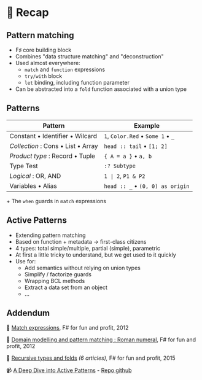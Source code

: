 # 📜 Recap

## Pattern matching

* F♯ core building block
* Combines "data structure matching" and "deconstruction"
* Used almost everywhere:
  * `match` and `function` expressions
  * `try/with` block
  * `let` binding, including function parameter
* Can be abstracted into a `fold` function associated with a union type

## Patterns

| Pattern                            | Example                           |
| ---------------------------------- | --------------------------------- |
| Constant • Identifier • Wilcard    | `1`, `Color.Red` • `Some 1` • `_` |
| _Collection_ : Cons • List • Array | `head :: tail` • `[1; 2]`         |
| _Product type_ : Record • Tuple    | `{ A = a }` • `a, b`              |
| Type Test                          | `:? Subtype`                      |
| _Logical_ : OR, AND                | `1 \| 2`, `P1 & P2`               |
| Variables • Alias                  | `head :: _` • `(0, 0) as origin`  |

\+ The `when` guards in `match` expressions

## Active Patterns

* Extending pattern matching
* Based on function + metadata → first-class citizens
* 4 types: total simple/multiple, partial (simple), parametric
* At first a little tricky to understand, but we get used to it quickly
* Use for:
  * Add semantics without relying on union types
  * Simplify / factorize guards
  * Wrapping BCL methods
  * Extract a data set from an object
  * ...

## Addendum

📜 [Match expressions](https://fsharpforfunandprofit.com/posts/match-expression/), F# for fun and profit, 2012

📜 [Domain modelling and pattern matching : Roman numeral](https://fsharpforfunandprofit.com/posts/roman-numerals/), F# for fun and profit, 2012

📜 [Recursive types and folds](https://fsharpforfunandprofit.com/series/recursive-types-and-folds/) _(6 articles),_ F# for fun and profit, 2015

📹 [A Deep Dive into Active Patterns](https://www.youtube.com/watch?v=Q5KO-UDx5eA) - [Repo github](https://github.com/pblasucci/DeepDiveAP)
